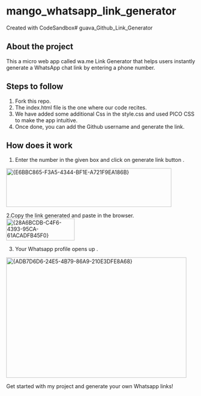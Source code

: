 # mango_whatsapp_link_generator
Created with CodeSandbox# guava_Github_Link_Generator
## About the project
This a micro web app called wa.me Link Generator that helps users instantly generate a WhatsApp chat link by entering a phone number.

## Steps to follow
1. Fork this repo.
2. The index.html file is the one where our code recites.
3. We have added some additional Css in the style.css and used PICO CSS to make the app intuitive.
4. Once done, you can add the Github username and generate the link.

## How does it work

1. Enter the number in the given box and click on generate link button .
 <img width="440" height="103" alt="{E6BBC865-F3A5-4344-BF1E-A721F9EA186B}" src="https://github.com/user-attachments/assets/a209b48b-dfc3-4dbe-a080-38f6de423f5a" />

2.Copy the link generated and paste in the browser.
 <img width="182" height="58" alt="{28A6BCDB-C4F6-4393-95CA-61ACADFB45F0}" src="https://github.com/user-attachments/assets/17ae6d66-2f26-48c7-ba77-b264c5c37d19" />

3. Your Whatsapp profile opens up .
<img width="480" height="320" alt="{ADB7D6D6-24E5-4B79-86A9-210E3DFE8A68}" src="https://github.com/user-attachments/assets/de70360d-2428-4da0-b764-c779b32548b9" />

Get started with my project and generate your own Whatsapp links!


